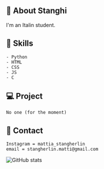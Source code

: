 ## 👋 About Stanghi
I'm an Italin student.


## 🌱 Skills
```
- Python
- HTML
- CSS
- JS
- C
```


## 💻 Project
```
No one (for the moment)
```


## 📧 Contact
```
Instagram = mattia_stangherlin
email = stangherlin.matti@gmail.com
```

![GitHub stats](https://github-readme-stats.vercel.app/api?username=Stanghi&show_icons=true)  


